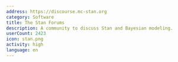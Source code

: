 ```yaml
---
address: https://discourse.mc-stan.org
category: Software
title: The Stan Forums
description: A community to discuss Stan and Bayesian modeling.
userCount: 2423
icon: stan.png
activity: high
language: en
---
```

